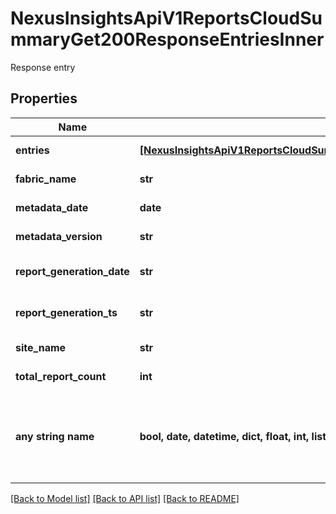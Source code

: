 # NexusInsightsApiV1ReportsCloudSummaryGet200ResponseEntriesInner

Response entry

## Properties
Name | Type | Description | Notes
------------ | ------------- | ------------- | -------------
**entries** | [**[NexusInsightsApiV1ReportsCloudSummaryGet200ResponseEntriesInnerEntriesInner]**](NexusInsightsApiV1ReportsCloudSummaryGet200ResponseEntriesInnerEntriesInner.md) | Response entries | [optional] 
**fabric_name** | **str** | Name of the site | [optional] 
**metadata_date** | **date** | Metadata date | [optional] 
**metadata_version** | **str** | Metadata version | [optional] 
**report_generation_date** | **str** | Timestamp of report generation | [optional] 
**report_generation_ts** | **str** | Timestamp of report generation | [optional] 
**site_name** | **str** | Name of the site | [optional] 
**total_report_count** | **int** | Total no. of reports | [optional] 
**any string name** | **bool, date, datetime, dict, float, int, list, str, none_type** | any string name can be used but the value must be the correct type | [optional]

[[Back to Model list]](../README.md#documentation-for-models) [[Back to API list]](../README.md#documentation-for-api-endpoints) [[Back to README]](../README.md)


